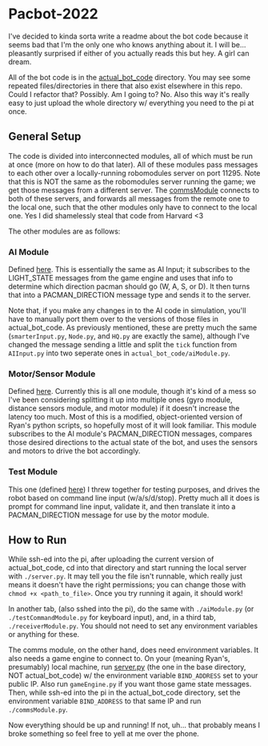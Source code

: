# Pacbot-2022

I've decided to kinda sorta write a readme about the bot code because it seems bad that I'm the only one who knows anything about it. I will be... pleasantly surprised if either of you actually reads this but hey. A girl can dream.

All of the bot code is in the [actual_bot_code](actuual_bot_code) directory. You may see some repeated files/directories in there that also exist elsewhere in this repo. Could I refactor that? Possibly. Am I going to? No. Also this way it's really easy to just upload the whole directory w/ everything you need to the pi at once.

## General Setup

The code is divided into interconnected modules, all of which must be run at once (more on how to do that later). All of these modules pass messages to each other over a locally-running robomodules server on port 11295. Note that this is NOT the same as the robomodules server running the game; we get those messages from a different server. The [commsModule](actual_bot_code/commsModule.py) connects to both of these servers, and forwards all messages from the remote one to the local one, such that the other modules only have to connect to the local one. Yes I did shamelessly steal that code from Harvard <3

The other modules are as follows:

### AI Module

Defined [here](actual_bot_code/aiModule.py). This is essentially the same as AI Input; it subscribes to the LIGHT_STATE messages from the game engine and uses that info to determine which direction pacman should go (W, A, S, or D). It then turns that into a PACMAN_DIRECTION message type and sends it to the server.

Note that, if you make any changes in to the AI code in simulation, you'll have to manually port them over to the versions of those files in actual_bot_code. As previously mentioned, these are pretty much the same (`smarterInput.py`, `Node.py`, and `HQ.py` are exactly the same), although I've changed the message sending a little and split the `tick` function from `AIInput.py` into two seperate ones in `actual_bot_code/aiModule.py`.

### Motor/Sensor Module

Defined [here](actual_bot_code/motorModule.py). Currently this is all one module, though it's kind of a mess so I've been considering splitting it up into multiple ones (gyro module, distance sensors module, and motor module) if it doesn't increase the latency too much. Most of this is a modified, object-oriented version of Ryan's python scripts, so hopefully most of it will look familiar. This module subscribes to the AI module's PACMAN_DIRECTION messages, compares those desired directions to the actual state of the bot, and uses the sensors and motors to drive the bot accordingly.

### Test Module
This one (defined [here](actual_bot_code/testCommandModule.py)) I threw together for testing purposes, and drives the robot based on command line input (w/a/s/d/stop). Pretty much all it does is prompt for command line input, validate it, and then translate it into a PACMAN_DIRECTION message for use by the motor module.

## How to Run

While ssh-ed into the pi, after uploading the current version of actual_bot_code, cd into that directory and start running the local server with `./server.py`. It may tell you the file isn't runnable, which really just means it doesn't have the right permissions; you can change those with `chmod +x <path_to_file>`. Once you try running it again, it should work!

In another tab, (also sshed into the pi), do the same with `./aiModule.py` (or `./testCommandModule.py` for keyboard input), and, in a third tab, `./receiverModule.py`. You should not need to set any environment variables or anything for these.

The comms module, on the other hand, does need environment variables. It also needs a game engine to connect to. On your (meaning Ryan's, presumably) local machine, run [server.py](server.py) (the one in the base directory, NOT actual_bot_code) w/ the environment variable `BIND_ADDRESS` set to your public IP. Also run `gameEngine.py` if you want those game state messages. Then, while ssh-ed into the pi in the actual_bot_code directory, set the environment variable `BIND_ADDRESS` to that same IP and run `./commsModule.py`.

Now everything should be up and running! If not, uh... that probably means I broke something so feel free to yell at me over the phone.

